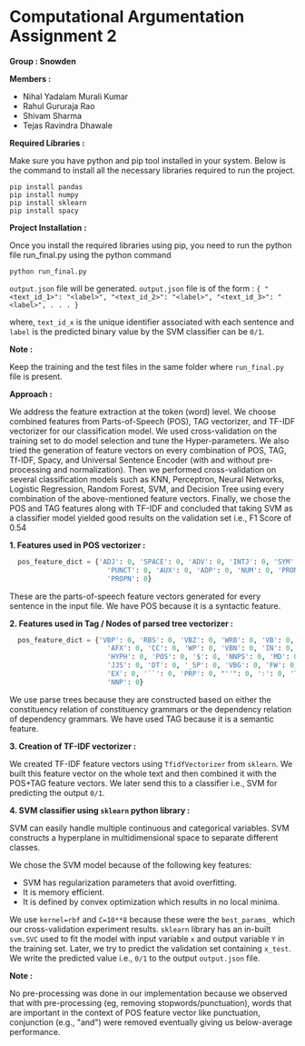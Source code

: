 # Computational Argumentation Assignment 2 
**Group : Snowden**

**Members :**

* Nihal Yadalam Murali Kumar
* Rahul Gururaja Rao
* Shivam Sharma
* Tejas Ravindra Dhawale

**Required Libraries :**

Make sure you have python and pip tool installed in your system. Below is the command to install all the necessary libraries required to run the project.

    pip install pandas
    pip install numpy
    pip install sklearn
    pip install spacy
    

**Project Installation :**

Once you install the required libraries using pip, you need to run the python file run_final.py using the python command 
    
    python run_final.py 
    
   `output.json` file will be generated. `output.json` file is of the form :
    `{
        "<text_id_1>": "<label>",
        "<text_id_2>": "<label>",
        "<text_id_3>": "<label>",
        . . .
      }`
     
where, `text_id_x` is the unique identifier associated with each sentence and `label` is the predicted binary value by the SVM classifier can be `0/1`. 

**Note :**

Keep the training and the test files in the same folder where `run_final.py` file is present.
  

**Approach :**

We address the feature extraction at the token (word) level. We choose combined features from Parts-of-Speech (POS), TAG vectorizer, and TF-IDF vectorizer for our classification model. We used cross-validation on the training set to do model selection and tune the Hyper-parameters. We also tried the generation of feature vectors on every combination of POS, TAG, Tf-IDF, Spacy, and Universal Sentence Encoder (with and without pre-processing and normalization). Then we performed cross-validation on several classification models such as KNN, Perceptron, Neural Networks, Logistic Regression, Random Forest, SVM, and Decision Tree using every combination of the above-mentioned feature vectors. Finally, we chose the POS and TAG features along with TF-IDF and concluded that taking SVM as a classifier model yielded good results on the validation set i.e., F1 Score of 0.54

**1. Features used in POS vectorizer :**
 
```python
  pos_feature_dict = {'ADJ': 0, 'SPACE': 0, 'ADV': 0, 'INTJ': 0, 'SYM': 0, 'VERB': 0, 'SCONJ': 0, 'PART': 0, 'X': 0,
                        'PUNCT': 0, 'AUX': 0, 'ADP': 0, 'NUM': 0, 'PRON': 0, 'NOUN': 0, 'DET': 0, 'CCONJ': 0,
                        'PROPN': 0}
```

These are the parts-of-speech feature vectors generated for every sentence in the input file. We have POS because it is a syntactic feature.


**2. Features used in Tag / Nodes of parsed tree vectorizer :**

```python
  pos_feature_dict = {'VBP': 0, 'RBS': 0, 'VBZ': 0, 'WRB': 0, 'VB': 0, 'NNS': 0, 'WDT': 0, 'UH': 0, '-RRB-': 0,
                        'AFX': 0, 'CC': 0, 'WP': 0, 'VBN': 0, 'IN': 0, 'PRP$': 0, 'XX': 0, 'WP$': 0, 'RBR': 0, 'PDT': 0,
                        'HYPH': 0, 'POS': 0, '$': 0, 'NNPS': 0, 'MD': 0, '.': 0, 'VBD': 0, 'JJR': 0, 'NFP': 0, ',': 0,
                        'JJS': 0, 'DT': 0, '_SP': 0, 'VBG': 0, 'FW': 0, 'RP': 0, 'SYM': 0, 'LS': 0, 'CD': 0, 'RB': 0,
                        'EX': 0, '``': 0, 'PRP': 0, "''": 0, ':': 0, 'TO': 0, 'JJ': 0, 'ADD': 0, '-LRB-': 0, 'NN': 0,
                        'NNP': 0}
```

We use parse trees because they are constructed based on either the constituency relation of constituency grammars or the dependency relation of dependency grammars. We have used TAG because it is a semantic feature.


**3. Creation of TF-IDF vectorizer :**

We created TF-IDF feature vectors using `TfidfVectorizer` from `sklearn`. We built this feature vector on the whole text and then combined it with the POS+TAG feature vectors.
We later send this to a classifier i.e., SVM for predicting the output `0/1`.


**4. SVM classifier using `sklearn` python library :**

SVM can easily handle multiple continuous and categorical variables. SVM constructs a hyperplane in multidimensional space to separate different classes.

We chose the SVM model because of the following key features:
- SVM has regularization parameters that avoid overfitting.
- It is memory efficient.
- It is defined by convex optimization which results in no local minima.

We use `kernel=rbf` and `C=10**8` because these were the `best_params_` which our cross-validation experiment results. `sklearn` library has an in-built `svm.SVC` used to fit the model with input variable `x` and output variable `Y` in the training set. Later, we try to predict the validation set containing `x_test`. We write the predicted value i.e., `0/1` to the output `output.json` file.

**Note :**

No pre-processing was done in our implementation because we observed that with pre-processing (eg, removing stopwords/punctuation), words that are important in the context of POS feature vector like punctuation, conjunction (e.g., "and") were removed eventually giving us below-average performance. 
   

